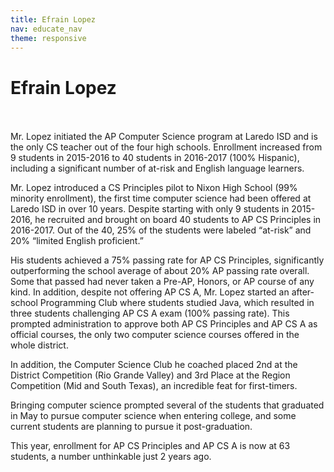 ```yaml
---
title: Efrain Lopez
nav: educate_nav
theme: responsive
---
```


<a id="top"></a>

# Efrain Lopez

<br/>
<br/>
Mr. Lopez initiated the AP Computer Science program at Laredo ISD and is the only CS teacher out of the four high schools. Enrollment increased from 9 students in 2015-2016 to 40 students in 2016-2017 (100% Hispanic), including a significant number of at-risk and English language learners.

Mr. Lopez introduced a CS Principles pilot to Nixon High School (99% minority enrollment), the first time computer science had been offered at Laredo ISD in over 10 years. Despite starting with only 9 students in 2015-2016, he recruited and brought on board 40 students to AP CS Principles in 2016-2017. Out of the 40, 25% of the students were labeled “at-risk” and 20% “limited English proficient.”

His students achieved a 75% passing rate for AP CS Principles, significantly outperforming the school average of about 20% AP passing rate overall. Some that passed had never taken a Pre-AP, Honors, or AP course of any kind.
In addition, despite not offering AP CS A, Mr. Lopez started an after-school Programming Club where students studied Java, which resulted in three students challenging AP CS A exam (100% passing rate). This prompted administration to approve both AP CS Principles and AP CS A as official courses, the only two computer science courses offered in the whole district.

In addition, the Computer Science Club he coached placed 2nd at the District Competition (Rio Grande Valley) and 3rd Place at the Region Competition (Mid and South Texas), an incredible feat for first-timers.

Bringing computer science prompted several of the students that graduated in May to pursue computer science when entering college, and some current students are planning to pursue it post-graduation.

This year, enrollment for AP CS Principles and AP CS A is now at 63 students, a number unthinkable just 2 years ago.